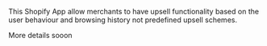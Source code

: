 This Shopify App allow merchants to have upsell functionality based on the user behaviour and browsing history not predefined upsell schemes.


More details sooon